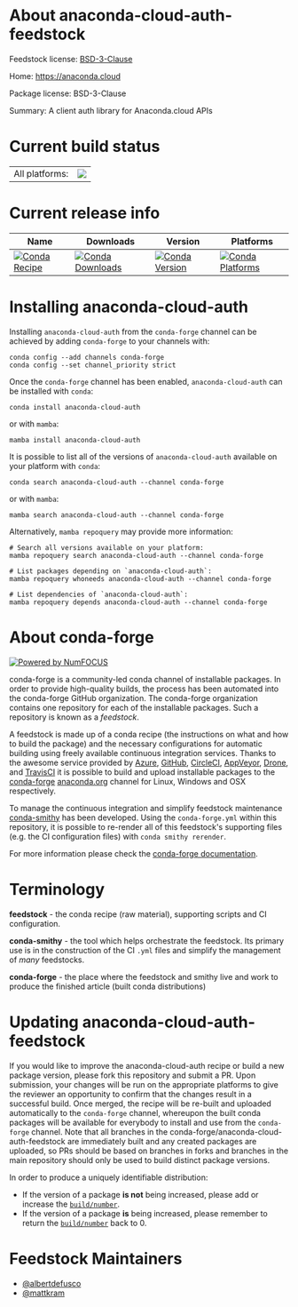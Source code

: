 About anaconda-cloud-auth-feedstock
===================================

Feedstock license: [BSD-3-Clause](https://github.com/conda-forge/anaconda-cloud-auth-feedstock/blob/main/LICENSE.txt)

Home: https://anaconda.cloud

Package license: BSD-3-Clause

Summary: A client auth library for Anaconda.cloud APIs

Current build status
====================


<table><tr><td>All platforms:</td>
    <td>
      <a href="https://dev.azure.com/conda-forge/feedstock-builds/_build/latest?definitionId=20118&branchName=main">
        <img src="https://dev.azure.com/conda-forge/feedstock-builds/_apis/build/status/anaconda-cloud-auth-feedstock?branchName=main">
      </a>
    </td>
  </tr>
</table>

Current release info
====================

| Name | Downloads | Version | Platforms |
| --- | --- | --- | --- |
| [![Conda Recipe](https://img.shields.io/badge/recipe-anaconda--cloud--auth-green.svg)](https://anaconda.org/conda-forge/anaconda-cloud-auth) | [![Conda Downloads](https://img.shields.io/conda/dn/conda-forge/anaconda-cloud-auth.svg)](https://anaconda.org/conda-forge/anaconda-cloud-auth) | [![Conda Version](https://img.shields.io/conda/vn/conda-forge/anaconda-cloud-auth.svg)](https://anaconda.org/conda-forge/anaconda-cloud-auth) | [![Conda Platforms](https://img.shields.io/conda/pn/conda-forge/anaconda-cloud-auth.svg)](https://anaconda.org/conda-forge/anaconda-cloud-auth) |

Installing anaconda-cloud-auth
==============================

Installing `anaconda-cloud-auth` from the `conda-forge` channel can be achieved by adding `conda-forge` to your channels with:

```
conda config --add channels conda-forge
conda config --set channel_priority strict
```

Once the `conda-forge` channel has been enabled, `anaconda-cloud-auth` can be installed with `conda`:

```
conda install anaconda-cloud-auth
```

or with `mamba`:

```
mamba install anaconda-cloud-auth
```

It is possible to list all of the versions of `anaconda-cloud-auth` available on your platform with `conda`:

```
conda search anaconda-cloud-auth --channel conda-forge
```

or with `mamba`:

```
mamba search anaconda-cloud-auth --channel conda-forge
```

Alternatively, `mamba repoquery` may provide more information:

```
# Search all versions available on your platform:
mamba repoquery search anaconda-cloud-auth --channel conda-forge

# List packages depending on `anaconda-cloud-auth`:
mamba repoquery whoneeds anaconda-cloud-auth --channel conda-forge

# List dependencies of `anaconda-cloud-auth`:
mamba repoquery depends anaconda-cloud-auth --channel conda-forge
```


About conda-forge
=================

[![Powered by
NumFOCUS](https://img.shields.io/badge/powered%20by-NumFOCUS-orange.svg?style=flat&colorA=E1523D&colorB=007D8A)](https://numfocus.org)

conda-forge is a community-led conda channel of installable packages.
In order to provide high-quality builds, the process has been automated into the
conda-forge GitHub organization. The conda-forge organization contains one repository
for each of the installable packages. Such a repository is known as a *feedstock*.

A feedstock is made up of a conda recipe (the instructions on what and how to build
the package) and the necessary configurations for automatic building using freely
available continuous integration services. Thanks to the awesome service provided by
[Azure](https://azure.microsoft.com/en-us/services/devops/), [GitHub](https://github.com/),
[CircleCI](https://circleci.com/), [AppVeyor](https://www.appveyor.com/),
[Drone](https://cloud.drone.io/welcome), and [TravisCI](https://travis-ci.com/)
it is possible to build and upload installable packages to the
[conda-forge](https://anaconda.org/conda-forge) [anaconda.org](https://anaconda.org/)
channel for Linux, Windows and OSX respectively.

To manage the continuous integration and simplify feedstock maintenance
[conda-smithy](https://github.com/conda-forge/conda-smithy) has been developed.
Using the ``conda-forge.yml`` within this repository, it is possible to re-render all of
this feedstock's supporting files (e.g. the CI configuration files) with ``conda smithy rerender``.

For more information please check the [conda-forge documentation](https://conda-forge.org/docs/).

Terminology
===========

**feedstock** - the conda recipe (raw material), supporting scripts and CI configuration.

**conda-smithy** - the tool which helps orchestrate the feedstock.
                   Its primary use is in the construction of the CI ``.yml`` files
                   and simplify the management of *many* feedstocks.

**conda-forge** - the place where the feedstock and smithy live and work to
                  produce the finished article (built conda distributions)


Updating anaconda-cloud-auth-feedstock
======================================

If you would like to improve the anaconda-cloud-auth recipe or build a new
package version, please fork this repository and submit a PR. Upon submission,
your changes will be run on the appropriate platforms to give the reviewer an
opportunity to confirm that the changes result in a successful build. Once
merged, the recipe will be re-built and uploaded automatically to the
`conda-forge` channel, whereupon the built conda packages will be available for
everybody to install and use from the `conda-forge` channel.
Note that all branches in the conda-forge/anaconda-cloud-auth-feedstock are
immediately built and any created packages are uploaded, so PRs should be based
on branches in forks and branches in the main repository should only be used to
build distinct package versions.

In order to produce a uniquely identifiable distribution:
 * If the version of a package **is not** being increased, please add or increase
   the [``build/number``](https://docs.conda.io/projects/conda-build/en/latest/resources/define-metadata.html#build-number-and-string).
 * If the version of a package **is** being increased, please remember to return
   the [``build/number``](https://docs.conda.io/projects/conda-build/en/latest/resources/define-metadata.html#build-number-and-string)
   back to 0.

Feedstock Maintainers
=====================

* [@albertdefusco](https://github.com/albertdefusco/)
* [@mattkram](https://github.com/mattkram/)

